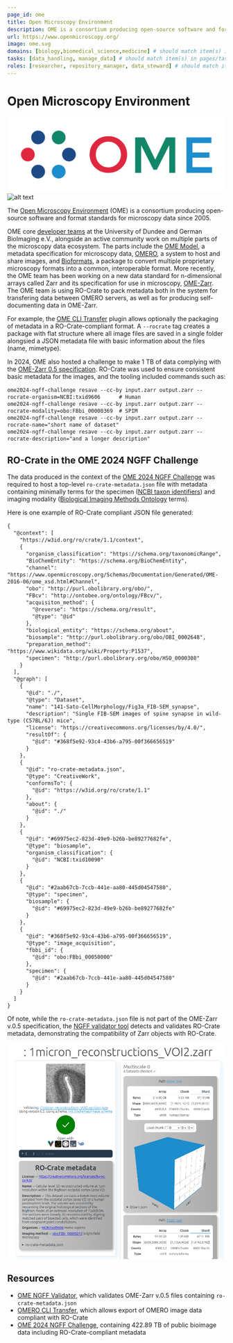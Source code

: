 ```yaml
---
page_id: ome
title: Open Microscopy Environment
description: OME is a consortium producing open-source software and format standards for microscopy data. It uses RO-Crate as part of its system for transfering data between OMERO servers, as well as for producing self-documenting data in OME-Zarr, a next-generation file-format (NGFF) standard.
url: https://www.openmicroscopy.org/
image: ome.svg
domains: [biology,biomedical_science,medicine] # should match item(s) in pages/domains
tasks: [data_handling, manage_data] # should match item(s) in pages/tasks
roles: [researcher, repository_manager, data_steward] # should match item(s) in pages/roles
---
```

<!--
   Copyright 2019-2022 RO-Crate contributors
   <https://github.com/ResearchObject/ro-crate/graphs/contributors>

   Licensed under the Apache License, Version 2.0 (the "License");
   you may not use this file except in compliance with the License.
   You may obtain a copy of the License at

       http://www.apache.org/licenses/LICENSE-2.0

   Unless required by applicable law or agreed to in writing, software
   distributed under the License is distributed on an "AS IS" BASIS,
   WITHOUT WARRANTIES OR CONDITIONS OF ANY KIND, either express or implied.
   See the License for the specific language governing permissions and
   limitations under the License.
-->

# Open Microscopy Environment

[![Open Microscopy Environment logo](../../assets/img/ome.svg)](https://www.openmicroscopy.org/)
![alt text]()



The [Open Microscopy Environment](https://www.openmicroscopy.org/) (OME) is a consortium producing open-source software and format standards for microscopy data since 2005. 

OME core [developer teams](https://www.openmicroscopy.org/teams/) at the University of Dundee and German BioImaging e.V., alongside an active community work on multiple parts of the microscopy data ecosystem. The parts include the [OME Model](https://ome-model.readthedocs.io/en/stable/), a metadata specification for microscopy data, [OMERO](https://www.openmicroscopy.org/omero/), a system to host and share images, and [Bioformats](https://www.openmicroscopy.org/bio-formats/), a package to convert multiple proprietary microscopy formats into a common, interoperable format. More recently, the OME team has been working on a new data standard for n-dimensional arrays called Zarr and its specification for use in microscopy, [OME-Zarr](https://ngff.openmicroscopy.org/). The OME team is using RO-Crate to pack metadata both in the system for transfering data between OMERO servers, as well as for producing self-documenting data in OME-Zarr. 

For example, the [OME CLI Transfer](https://github.com/ome/omero-cli-transfer) plugin allows optionally the packaging of metadata in a RO-Crate-compliant format. A `--rocrate` tag creates a package with flat structure where all image files are saved in a single folder alongsied a JSON metadata file with basic information about the files (name, mimetype).

In 2024, OME also hosted a challenge to make 1 TB of data complying with the [OME-Zarr 0.5 specification](https://ngff.openmicroscopy.org/0.5/). RO-Crate was used to ensure consistent basic metadata for the images, and the tooling included 
commands such as: 

```
ome2024-ngff-challenge resave --cc-by input.zarr output.zarr --rocrate-organism=NCBI:txid9606      # Human
ome2024-ngff-challenge resave --cc-by input.zarr output.zarr --rocrate-modality=obo:FBbi_00000369  # SPIM
ome2024-ngff-challenge resave --cc-by input.zarr output.zarr --rocrate-name="short name of dataset"
ome2024-ngff-challenge resave --cc-by input.zarr output.zarr --rocrate-description="and a longer description"
```

## RO-Crate in the OME 2024 NGFF Challenge

The data produced in the context of the [OME 2024 NGFF Challenge](https://github.com/ome/ome2024-ngff-challenge/) was required to host a top-level `ro-crate-metadata.json` file with metadata containing minimally terms for the specimen ([NCBI taxon identifiers](https://www.ncbi.nlm.nih.gov/taxonomy)) and imaging modality ([Biological Imaging Methods Ontology](https://bioportal.bioontology.org/ontologies/FBbi) terms). 

Here is one example of RO-Crate compliant JSON file generated:

```
{
  "@context": [
    "https://w3id.org/ro/crate/1.1/context",
    {
      "organism_classification": "https://schema.org/taxonomicRange",
      "BioChemEntity": "https://schema.org/BioChemEntity",
      "channel": "https://www.openmicroscopy.org/Schemas/Documentation/Generated/OME-2016-06/ome_xsd.html#Channel",
      "obo": "http://purl.obolibrary.org/obo/",
      "FBcv": "http://ontobee.org/ontology/FBcv/",
      "acquisiton_method": {
        "@reverse": "https://schema.org/result",
        "@type": "@id"
      },
      "biological_entity": "https://schema.org/about",
      "biosample": "http://purl.obolibrary.org/obo/OBI_0002648",
      "preparation_method": "https://www.wikidata.org/wiki/Property:P1537",
      "specimen": "http://purl.obolibrary.org/obo/HSO_0000308"
    }
  ],
  "@graph": [
    {
      "@id": "./",
      "@type": "Dataset",
      "name": "141-Sato-CellMorphology/Fig3a_FIB-SEM_synapse",
      "description": "Single FIB-SEM images of spine synapse in wild-type (C57BL/6J) mice",
      "license": "https://creativecommons.org/licenses/by/4.0/",
      "resultOf": {
        "@id": "#368f5e92-93c4-43b6-a795-00f366656519"
      }
    },
    {
      "@id": "ro-crate-metadata.json",
      "@type": "CreativeWork",
      "conformsTo": {
        "@id": "https://w3id.org/ro/crate/1.1"
      },
      "about": {
        "@id": "./"
      }
    },
    {
      "@id": "#69975ec2-823d-49e9-b26b-be89277682fe",
      "@type": "biosample",
      "organism_classification": {
        "@id": "NCBI:txid10090"
      }
    },
    {
      "@id": "#2aab67cb-7ccb-441e-aa80-445d04547580",
      "@type": "specimen",
      "biosample": {
        "@id": "#69975ec2-823d-49e9-b26b-be89277682fe"
      }
    },
    {
      "@id": "#368f5e92-93c4-43b6-a795-00f366656519",
      "@type": "image_acquisition",
      "fbbi_id": {
        "@id": "obo:FBbi_00050000"
      },
      "specimen": {
        "@id": "#2aab67cb-7ccb-441e-aa80-445d04547580"
      }
    }
  ]
}

```

Of note, while the `ro-crate-metadata.json` file is not part of the OME-Zarr v.0.5 specification, the [NGFF validator tool](https://ome.github.io/ome-ngff-validator/?source=https://dmss3gw.riken.jp/ssbd/zarr/v0.5/2b9f8ab8-5e53-434e-bb08-89e54c232ad8.zarr) detects and validates RO-Crate metadata, demonstrating the compatibility of Zarr objects with RO-Crate. 

[![The OME NGFF Validator showing an OME-Zarr file with a valid RO-Crate](../../assets/img/ome-validator-screenshot.png)](https://ome.github.io/ome-ngff-validator/?source=https://radosgw.public.os.wwu.de/n4bi-fzj/ome2024-ngff-challenge/1micron_reconstructions_VOI2.zarr)

## Resources

* [OME NGFF Validator](https://ome.github.io/ome-ngff-validator/?source=https://dmss3gw.riken.jp/ssbd/zarr/v0.5/2b9f8ab8-5e53-434e-bb08-89e54c232ad8.zarr), which validates OME-Zarr v.0.5 files containing `ro-crate-metadata.json`
* [OMERO CLI Transfer](https://github.com/ome/omero-cli-transfer), which allows export of OMERO image data compliant with  RO-Crate 
* [OME 2024 NGFF Challenge](https://ome.github.io/ome2024-ngff-challenge/), containing 422.89 TB of public bioimage data including RO-Crate-compliant metadata
